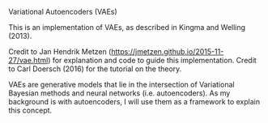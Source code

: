 Variational Autoencoders (VAEs)

This is an implementation of VAEs, as described in Kingma and Welling (2013).

Credit to Jan Hendrik Metzen (https://jmetzen.github.io/2015-11-27/vae.html) for explanation and code to guide this implementation.
Credit to Carl Doersch (2016) for the tutorial on the theory.

VAEs are generative models that lie in the intersection of Variational Bayesian methods and neural networks (i.e. autoencoders). As my background is with autoencoders, I will use them as a framework to explain this concept.
